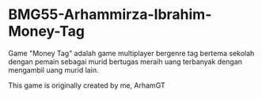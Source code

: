 # BMG55-Arhammirza-Ibrahim-Money-Tag

Game "Money Tag" adalah game multiplayer bergenre tag bertema sekolah dengan pemain sebagai murid bertugas meraih uang terbanyak dengan mengambil uang murid lain.

This game is originally created by me, ArhamGT
